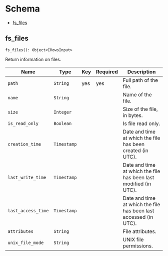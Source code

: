 # Schema

- [fs_files](#fs_files)

## **fs_files**

```
fs_files(): Object<IRowsInput>
```

Return information on files.

| Name | Type | Key | Required | Description |
| --- | --- | --- | --- | --- |
| `path`| `String` | yes | yes | Full path of the file. |
| `name`| `String` |  |  | Name of the file. |
| `size`| `Integer` |  |  | Size of the file, in bytes. |
| `is_read_only`| `Boolean` |  |  | Is file read only. |
| `creation_time`| `Timestamp` |  |  | Date and time at which the file has been created (in UTC). |
| `last_write_time`| `Timestamp` |  |  | Date and time at which the file has been last modified (in UTC). |
| `last_access_time`| `Timestamp` |  |  | Date and time at which the file has been last accessed (in UTC). |
| `attributes`| `String` |  |  | File attributes. |
| `unix_file_mode`| `String` |  |  | UNIX file permissions. |
